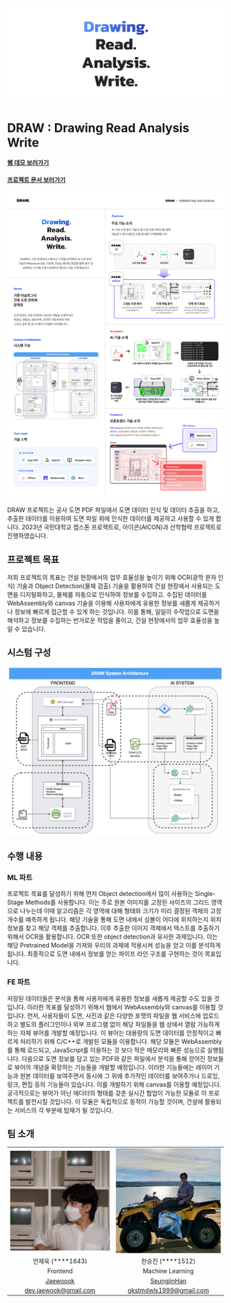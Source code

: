 ![DRAW](/public/draw-title.jpg)

# DRAW : Drawing Read Analysis Write

#### [웹 데모 보러가기](https://pdf-demo.jaewook.me)
#### [프로젝트 문서 보러가기](https://draw-docs.home.jaewook.me)

![DRAW poster](public/draw-poster.jpeg)

DRAW 프로젝트는 공사 도면 PDF 파일에서 도면 데이터 인식 및 데이터 추출을 하고, 추출한 데이터를 이용하여 도면 파일 위에 인식한 데이터를 제공하고 사용할 수 있게 합니다. 2023년 국민대학교 캡스톤 프로젝트로, 아이콘(AICON)과 산학협력 프로젝트로 진행하였습니다.

## 프로젝트 목표

저희 프로젝트의 목표는 건설 현장에서의 업무 효율성을 높이기 위해 OCR(광학 문자 인식) 기술과 Object Detection(물체 검출) 기술을 활용하여 건설 현장에서 사용되는 도면을 디지털화하고, 물체를 자동으로 인식하여 정보를 수집하고. 수집된 데이터를 WebAssembly와 canvas 기술을 이용해 사용자에게 유용한 정보를 새롭게 제공하거나 정보에 빠르게 접근할 수 있게 하는 것입니다. 이를 통해, 일일이 수작업으로 도면을 해석하고 정보를 수집하는 번거로운 작업을 줄이고, 건설 현장에서의 업무 효율성을 높일 수 있습니다.

## 시스텀 구성

![시스템 구성](/public/drawing.jpg)

## 수행 내용

### ML 파트

프로젝트 목표를 달성하기 위해 먼저 Object detection에서 많이 사용하는 Single-Stage Methods를 사용합니다. 이는 주로 원본 이미지를 고정된 사이즈의 그리드 영역으로 나누는데 이때 알고리즘은 각 영역에 대해 형태와 크기가 미리 결정된 객체의 고정 개수를 예측하게 됩니다. 해당 기술을 통해 도면 내에서 심볼이 어디에 위치하는지 위치정보를 찾고 해당 객체를 추출합니다. 이후 추출한 이미지 객체에서 텍스트를 추출하기 위해서 OCR을 활용합니다. OCR 또한 object detection과 유사한 과제입니다. 이는 해당 Pretrained Model을 가져와 우리의 과제에 적용시켜 성능을 얻고 이를 분석하게 됩니다. 최종적으로 도면 내에서 정보를 얻는 파이프 라인 구조를 구현하는 것이 목표입니다.

### FE 파트

저장된 데이터들은 분석을 통해 사용자에게 유용한 정보를 새롭게 제공할 수도 있을 것입니다. 이러한 목표를 달성하기 위해서 웹에서 WebAssembly와 canvas를 이용할 것입니다. 먼저, 사용자들이 도면, 사진과 같은 다양한 포맷의 파일을 웹 서비스에 업로드하고 별도의 플러그인이나 외부 프로그램 없이 해당 파일들을 웹 상에서 열람 가능하게 하는 자체 뷰어를 개발할 예정입니다. 이 뷰어는 대용량의 도면 데이터를 안정적이고 빠르게 처리하기 위해 C/C++로 개발된 모듈을 이용합니다. 해당 모듈은 WebAssembly를 통해 로드되고, JavaScript를 이용하는 것 보다 적은 메모리와 빠른 성능으로 실행됩니다. 다음으로 도면 정보를 담고 있는 PDF와 같은 파일에서 분석을 통해 얻어진 정보들로 뷰어의 개념을 확장하는 기능들을 개발할 예정입니다. 이러한 기능들에는 레이어 기능과 원본 데이터를 보여주면서 동시에 그 위에 추가적인 데이터를 보여주거나 드로잉, 링크, 편집 등의 기능들이 있습니다. 이를 개발하기 위해 canvas를 이용할 예정입니다. 궁극적으로는 뷰어가 아닌 에디터의 형태를 갖춘 실시간 협업이 가능한 모듈로 이 프로젝트를 발전시킬 것입니다. 이 모듈은 독립적으로 동작이 가능할 것이며, 건설에 활용되는 서비스의 각 부분에 탑재가 될 것입니다.


## 팀 소개

|    |    |
|:--:|:--:|
| <img width="300" src="/public/images/profile_jaewook.jpg" alt="Jaewook Ahn" /> | <img width="300" src="/public/images/profile_seungjin.jpg" alt="Seungjin Han" /> |
| 안재욱 (****1643) | 한승진 (****1512) |
| Frontend | Machine Learning |
| [Jaewoook](https://github.com/Jaewoook) | [SeungjinHan](https://github.com/seungjindes)
| dev.jaewook@gmail.com | gkstmdwls1999@gmail.com |

